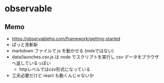 # observable
## Memo
- https://observablehq.com/framework/getting-started
- ぱっと見斬新
- markdown ファイルで js を動かせる (mdxではない)
- data/launches.csv.js は node でスクリプトを実行し csv データをブラウザへ返しているっぽい
  - httpレベルではcsv形式になっている
- 工夫必要だけど react も動くんじゃないか
